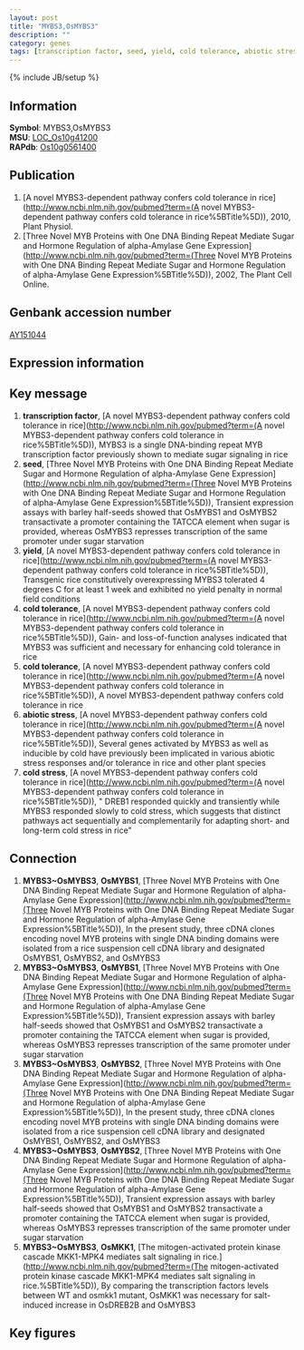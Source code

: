 ```yaml
---
layout: post
title: "MYBS3,OsMYBS3"
description: ""
category: genes
tags: [transcription factor, seed, yield, cold tolerance, abiotic stress, cold stress, Gene]
---
```

{% include JB/setup %}

## Information
__Symbol__: MYBS3,OsMYBS3  
__MSU__: [LOC_Os10g41200](http://rice.plantbiology.msu.edu/cgi-bin/ORF_infopage.cgi?orf=LOC_Os10g41200)  
__RAPdb__: [Os10g0561400](http://rapdb.dna.affrc.go.jp/viewer/gbrowse_details/irgsp1?name=Os10g0561400)  

## Publication
1. [A novel MYBS3-dependent pathway confers cold tolerance in rice](http://www.ncbi.nlm.nih.gov/pubmed?term=(A novel MYBS3-dependent pathway confers cold tolerance in rice%5BTitle%5D)), 2010, Plant Physiol.
2. [Three Novel MYB Proteins with One DNA Binding Repeat Mediate Sugar and Hormone Regulation of alpha-Amylase Gene Expression](http://www.ncbi.nlm.nih.gov/pubmed?term=(Three Novel MYB Proteins with One DNA Binding Repeat Mediate Sugar and Hormone Regulation of alpha-Amylase Gene Expression%5BTitle%5D)), 2002, The Plant Cell Online.

## Genbank accession number
[AY151044](http://www.ncbi.nlm.nih.gov/nuccore/AY151044)

## Expression information

## Key message
1. __transcription factor__, [A novel MYBS3-dependent pathway confers cold tolerance in rice](http://www.ncbi.nlm.nih.gov/pubmed?term=(A novel MYBS3-dependent pathway confers cold tolerance in rice%5BTitle%5D)),  MYBS3 is a single DNA-binding repeat MYB transcription factor previously shown to mediate sugar signaling in rice
2. __seed__, [Three Novel MYB Proteins with One DNA Binding Repeat Mediate Sugar and Hormone Regulation of alpha-Amylase Gene Expression](http://www.ncbi.nlm.nih.gov/pubmed?term=(Three Novel MYB Proteins with One DNA Binding Repeat Mediate Sugar and Hormone Regulation of alpha-Amylase Gene Expression%5BTitle%5D)),  Transient expression assays with barley half-seeds showed that OsMYBS1 and OsMYBS2 transactivate a promoter containing the TATCCA element when sugar is provided, whereas OsMYBS3 represses transcription of the same promoter under sugar starvation
3. __yield__, [A novel MYBS3-dependent pathway confers cold tolerance in rice](http://www.ncbi.nlm.nih.gov/pubmed?term=(A novel MYBS3-dependent pathway confers cold tolerance in rice%5BTitle%5D)),  Transgenic rice constitutively overexpressing MYBS3 tolerated 4 degrees C for at least 1 week and exhibited no yield penalty in normal field conditions
4. __cold tolerance__, [A novel MYBS3-dependent pathway confers cold tolerance in rice](http://www.ncbi.nlm.nih.gov/pubmed?term=(A novel MYBS3-dependent pathway confers cold tolerance in rice%5BTitle%5D)),  Gain- and loss-of-function analyses indicated that MYBS3 was sufficient and necessary for enhancing cold tolerance in rice
5. __cold tolerance__, [A novel MYBS3-dependent pathway confers cold tolerance in rice](http://www.ncbi.nlm.nih.gov/pubmed?term=(A novel MYBS3-dependent pathway confers cold tolerance in rice%5BTitle%5D)), A novel MYBS3-dependent pathway confers cold tolerance in rice
6. __abiotic stress__, [A novel MYBS3-dependent pathway confers cold tolerance in rice](http://www.ncbi.nlm.nih.gov/pubmed?term=(A novel MYBS3-dependent pathway confers cold tolerance in rice%5BTitle%5D)),  Several genes activated by MYBS3 as well as inducible by cold have previously been implicated in various abiotic stress responses and/or tolerance in rice and other plant species
7. __cold stress__, [A novel MYBS3-dependent pathway confers cold tolerance in rice](http://www.ncbi.nlm.nih.gov/pubmed?term=(A novel MYBS3-dependent pathway confers cold tolerance in rice%5BTitle%5D)), " DREB1 responded quickly and transiently while MYBS3 responded slowly to cold stress, which suggests that distinct pathways act sequentially and complementarily for adapting short- and long-term cold stress in rice"

## Connection
1. __MYBS3~OsMYBS3__, __OsMYBS1__, [Three Novel MYB Proteins with One DNA Binding Repeat Mediate Sugar and Hormone Regulation of alpha-Amylase Gene Expression](http://www.ncbi.nlm.nih.gov/pubmed?term=(Three Novel MYB Proteins with One DNA Binding Repeat Mediate Sugar and Hormone Regulation of alpha-Amylase Gene Expression%5BTitle%5D)),  In the present study, three cDNA clones encoding novel MYB proteins with single DNA binding domains were isolated from a rice suspension cell cDNA library and designated OsMYBS1, OsMYBS2, and OsMYBS3
2. __MYBS3~OsMYBS3__, __OsMYBS1__, [Three Novel MYB Proteins with One DNA Binding Repeat Mediate Sugar and Hormone Regulation of alpha-Amylase Gene Expression](http://www.ncbi.nlm.nih.gov/pubmed?term=(Three Novel MYB Proteins with One DNA Binding Repeat Mediate Sugar and Hormone Regulation of alpha-Amylase Gene Expression%5BTitle%5D)),  Transient expression assays with barley half-seeds showed that OsMYBS1 and OsMYBS2 transactivate a promoter containing the TATCCA element when sugar is provided, whereas OsMYBS3 represses transcription of the same promoter under sugar starvation
3. __MYBS3~OsMYBS3__, __OsMYBS2__, [Three Novel MYB Proteins with One DNA Binding Repeat Mediate Sugar and Hormone Regulation of alpha-Amylase Gene Expression](http://www.ncbi.nlm.nih.gov/pubmed?term=(Three Novel MYB Proteins with One DNA Binding Repeat Mediate Sugar and Hormone Regulation of alpha-Amylase Gene Expression%5BTitle%5D)),  In the present study, three cDNA clones encoding novel MYB proteins with single DNA binding domains were isolated from a rice suspension cell cDNA library and designated OsMYBS1, OsMYBS2, and OsMYBS3
4. __MYBS3~OsMYBS3__, __OsMYBS2__, [Three Novel MYB Proteins with One DNA Binding Repeat Mediate Sugar and Hormone Regulation of alpha-Amylase Gene Expression](http://www.ncbi.nlm.nih.gov/pubmed?term=(Three Novel MYB Proteins with One DNA Binding Repeat Mediate Sugar and Hormone Regulation of alpha-Amylase Gene Expression%5BTitle%5D)),  Transient expression assays with barley half-seeds showed that OsMYBS1 and OsMYBS2 transactivate a promoter containing the TATCCA element when sugar is provided, whereas OsMYBS3 represses transcription of the same promoter under sugar starvation
5. __MYBS3~OsMYBS3__, __OsMKK1__, [The mitogen-activated protein kinase cascade MKK1-MPK4 mediates salt signaling in rice.](http://www.ncbi.nlm.nih.gov/pubmed?term=(The mitogen-activated protein kinase cascade MKK1-MPK4 mediates salt signaling in rice.%5BTitle%5D)),  By comparing the transcription factors levels between WT and osmkk1 mutant, OsMKK1 was necessary for salt-induced increase in OsDREB2B and OsMYBS3

## Key figures


